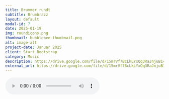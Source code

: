 ```yaml
---
title: Brummer rundt
subtitle: Brumbrazz
layout: default
modal-id: 7
date: 2025-01-19
img: roundicons.png
thumbnail: bubblebee-thumbnail.png
alt: image-alt
project-date: Januar 2025
client: Start Bootstrap
category: Music
description: https://drive.google.com/file/d/15mrVf7BcLkLYxQq3RaJnjuB14tZp5hAj/view?usp=sharing
external_url: https://drive.google.com/file/d/15mrVf7BcLkLYxQq3RaJnjuB14tZp5hAj/
---
```

<!-- Add the audio player here -->
<audio controls>
  <source src="audio/Brumbazz - Brummer Rundt.mp3" type="audio/mpeg">
  Your browser does not support the audio element.
</audio>